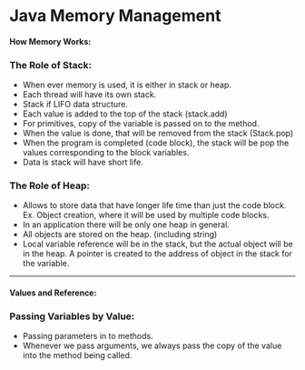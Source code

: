 # Java Memory Management

#### How Memory Works:
### The Role of Stack:

- When ever memory is used, it is either in stack or heap.
- Each thread will have its own stack.
- Stack if LIFO data structure.
- Each value is added to the top of the stack (stack.add)
- For primitives, copy of the variable is passed on to the method.
- When the value is done, that will be removed from the stack (Stack.pop)
- When the program is completed (code block), the stack will be pop the values corresponding to the block variables.
- Data is stack will have short life.

### The Role of Heap:

- Allows to store data that have longer life time than just the code block. Ex. Object creation, where it will be used by multiple code blocks.
- In an application there will be only one heap in general.
- All objects are stored on the heap. (including string)
- Local variable reference will be in the stack, but the actual object will be in the heap. A pointer is created to the address of object in the stack for the variable.

---
#### Values and Reference:

### Passing Variables by Value:
- Passing parameters in to methods.
- Whenever we pass arguments, we always pass the copy of the value into the method being called.

